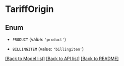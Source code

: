 # TariffOrigin


## Enum

* `PRODUCT` (value: `'product'`)

* `BILLINGITEM` (value: `'billingitem'`)

[[Back to Model list]](../README.md#documentation-for-models) [[Back to API list]](../README.md#documentation-for-api-endpoints) [[Back to README]](../README.md)



